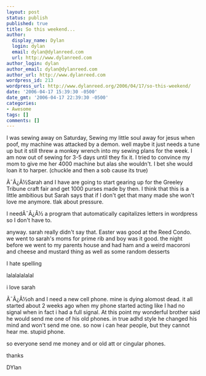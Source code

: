 ```yaml
---
layout: post
status: publish
published: true
title: So this weekend...
author:
  display_name: Dylan
  login: dylan
  email: dylan@dylanreed.com
  url: http://www.dylanreed.com
author_login: dylan
author_email: dylan@dylanreed.com
author_url: http://www.dylanreed.com
wordpress_id: 213
wordpress_url: http://www.dylanreed.org/2006/04/17/so-this-weekend/
date: '2006-04-17 15:39:30 -0500'
date_gmt: '2006-04-17 22:39:30 -0500'
categories:
- Awesome
tags: []
comments: []
---
```

<p>I was sewing away on Saturday, Sewing my little soul away for jesus when poof, my machine was attacked by a demon. well maybe it just needs a tune up but it still threw a monkey wrench into my sewing plans for the week. I am now out of sewing for 3-5 days until they fix it. I tried to convince my mom to give me her 4000 machine but alas she wouldn't. I bet she would loan it to harper. (chuckle and then a sob cause its true)</p>
<p>&Atilde;&macr;&Acirc;&iquest;&Acirc;&frac12;Sarah and I have are going to start gearing up for the Greeley Tribune craft fair and get 1000 purses made by then. I think that this is a little ambitious but Sarah says that if I don't get that many made she won't love me anymore. tlak about pressure.</p>
<p>I need&Atilde;&macr;&Acirc;&iquest;&Acirc;&frac12; a program that automatically capitalizes letters in wordpress so I don't have to.</p>
<p>anyway. sarah really didn't say that. Easter was good at the Reed Condo. we went to sarah's moms for prime rib and boy was it good. the night before we went to my parents house and had ham and a weird macoroni and cheese and mustard thing as well as some random desserts</p>
<p>I hate spelling</p>
<p>lalalalalalal</p>
<p>i love sarah</p>
<p>&Atilde;&macr;&Acirc;&iquest;&Acirc;&frac12;oh and I need a new cell phone. mine is dying alomost dead. it all started about 2 weeks ago when my phone started acting like I had no signal when in fact i had a full signal. At this point my wonderful brother said he would send me one of his old phones. in true adhd style he changed his mind and won't send me one. so now i can hear people, but they cannot hear me. stupid phone.</p>
<p>so everyone send me money and or old att or cingular phones.</p>
<p>thanks</p>
<p>DYlan</p>
